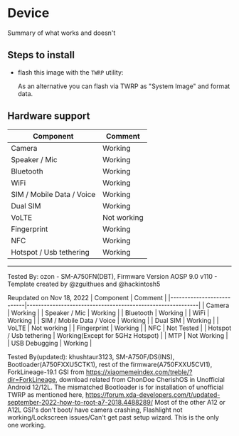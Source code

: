 # Device

Summary of what works and doesn't

## Steps to install

* flash this image with the `TWRP` utility:

    As an alternative you can flash via TWRP as "System Image" and format data.

## Hardware support

| Component                 |      Comment                                              |
|---------------------------|-----------------------------------------------------------|
| Camera                    | Working                                                |
| Speaker / Mic             | Working                                                    |
| Bluetooth                 | Working                                                    |
| WiFi                      | Working                                                    |
| SIM / Mobile Data / Voice | Working                                                    |
| Dual SIM | Working                                                    |
| VoLTE                     | Not working                                                    |
| Fingerprint               | Working                                                    |
| NFC                       | Working 
| Hotspot / Usb tethering   | Working                                           |
---

Tested By: ozon - SM-A750FN(DBT), Firmware Version AOSP 9.0 v110 - Template created by @zguithues and @hackintosh5

Reupdated on Nov 18, 2022 
| Component                 |      Comment                                               |
|---------------------------|------------------------------------------------------------|
| Camera                    | Working                                                    |
| Speaker / Mic             | Working                                                    |
| Bluetooth                 | Working                                                    |
| WiFi                      | Working                                                    |
| SIM / Mobile Data / Voice | Working                                                    |
| Dual SIM                  | Working                                                    |
| VoLTE                     | Not working                                                |
| Fingerprint               | Working                                                    |
| NFC                       | Not Tested                                                 |
| Hotspot / Usb tethering   | Working(Except for 5GHz Hotspot)                           |
| MTP                       | Not Working                                                |
| USB Debugging             | Working                                                    |



Tested By(updated):  khushtaur3123, SM-A750F/DS(INS), Bootloader(A750FXXU5CTK1), rest of the firmware(A750FXXU5CVI1), ForkLineage-19.1 GSI from https://xiaomemeindex.com/treble/?dir=ForkLineage, download related from ChonDoe CherishOS in Unofficial Android 12/12L.
The mismatched Bootloader is for installation of unofficial TWRP as mentioned here, https://forum.xda-developers.com/t/updated-september-2022-how-to-root-a7-2018.4488289/
Most of the other A12 or A12L GSI's don't boot/ have camera crashing, Flashlight not working/Lockscreen issues/Can't get past setup wizard.
This is the only one working.